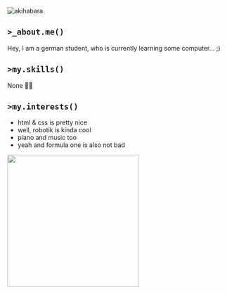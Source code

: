 ![akihabara](https://i.imgur.com/Y6Jfqj6.jpg)
## `>_about.me()`

Hey, I am a german student, who is currently learning some computer... ;)

## `>my.skills()`

None 🤷‍♂️

## `>my.interests()`

- html & css is pretty nice
- well, robotik is kinda cool
- piano and music too
- yeah and formula one is also not bad

<img src="https://i.postimg.cc/7ZdPV9Tr/00006-2485023510.png" width="300"/>
